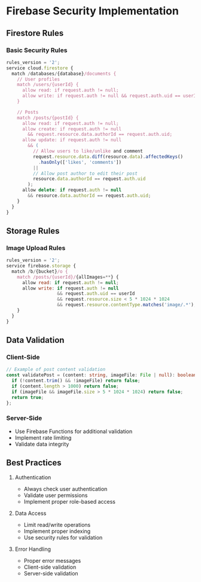 # Firebase Security Implementation

## Firestore Rules

### Basic Security Rules
```javascript
rules_version = '2';
service cloud.firestore {
  match /databases/{database}/documents {
    // User profiles
    match /users/{userId} {
      allow read: if request.auth != null;
      allow write: if request.auth != null && request.auth.uid == userId;
    }

    // Posts
    match /posts/{postId} {
      allow read: if request.auth != null;
      allow create: if request.auth != null 
        && request.resource.data.authorId == request.auth.uid;
      allow update: if request.auth != null 
        && (
          // Allow users to like/unlike and comment
          request.resource.data.diff(resource.data).affectedKeys()
            .hasOnly(['likes', 'comments'])
          || 
          // Allow post author to edit their post
          resource.data.authorId == request.auth.uid
        );
      allow delete: if request.auth != null 
        && resource.data.authorId == request.auth.uid;
    }
  }
}
```

## Storage Rules

### Image Upload Rules
```javascript
rules_version = '2';
service firebase.storage {
  match /b/{bucket}/o {
    match /posts/{userId}/{allImages=**} {
      allow read: if request.auth != null;
      allow write: if request.auth != null 
                   && request.auth.uid == userId
                   && request.resource.size < 5 * 1024 * 1024
                   && request.resource.contentType.matches('image/.*');
    }
  }
}
```

## Data Validation

### Client-Side
```typescript
// Example of post content validation
const validatePost = (content: string, imageFile: File | null): boolean => {
  if (!content.trim() && !imageFile) return false;
  if (content.length > 1000) return false;
  if (imageFile && imageFile.size > 5 * 1024 * 1024) return false;
  return true;
};
```

### Server-Side
- Use Firebase Functions for additional validation
- Implement rate limiting
- Validate data integrity

## Best Practices

1. Authentication
   - Always check user authentication
   - Validate user permissions
   - Implement proper role-based access

2. Data Access
   - Limit read/write operations
   - Implement proper indexing
   - Use security rules for validation

3. Error Handling
   - Proper error messages
   - Client-side validation
   - Server-side validation 